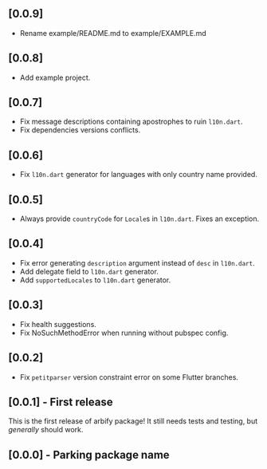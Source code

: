 ## [0.0.9]

- Rename example/README.md to example/EXAMPLE.md

## [0.0.8]

- Add example project.

## [0.0.7]

- Fix message descriptions containing apostrophes to ruin `l10n.dart`.
- Fix dependencies versions conflicts.

## [0.0.6]

- Fix `l10n.dart` generator for languages with only country name provided.

## [0.0.5]

- Always provide `countryCode` for `Locale`s in `l10n.dart`. Fixes an exception.

## [0.0.4]

- Fix error generating `description` argument instead of `desc` in `l10n.dart`.
- Add delegate field to `l10n.dart` generator.
- Add `supportedLocales` to `l10n.dart` generator.

## [0.0.3]

- Fix health suggestions.
- Fix NoSuchMethodError when running without pubspec config.

## [0.0.2]

- Fix `petitparser` version constraint error on some Flutter branches.

## [0.0.1] - First release

This is the first release of arbify package! It still needs tests and testing, but _generally_ should work.

## [0.0.0] - Parking package name

